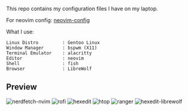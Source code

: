 This repo contains my configuration files I have on my laptop.

For neovim config: [neovim-config](https://github.com/yilmaz08/neovim-config)

What I use:
```
Linux Distro         : Gentoo Linux
Window Manager       : bspwm (X11)
Terminal Emulator    : alacritty
Editor               : neovim
Shell                : fish
Browser              : LibreWolf
```

## Preview
![nerdfetch-nvim](https://github.com/user-attachments/assets/7d04ad79-88c6-4439-9512-2980012448f1)
![rofi](https://github.com/user-attachments/assets/a7ef84a3-3ea3-4af0-a28e-1c4ceb31df5d)
![hexedit](https://github.com/user-attachments/assets/90d60f2c-0fa3-4385-9855-d6f17fb593bf)
![htop](https://github.com/user-attachments/assets/929f4ab3-4f3f-411c-a270-16567ce52923)
![ranger](https://github.com/user-attachments/assets/66b866e6-8d4a-4697-b638-a26f02a76332)
![hexedit-librewolf](https://github.com/user-attachments/assets/e70cc03e-70e8-40fc-b846-e65cbf027ea5)
